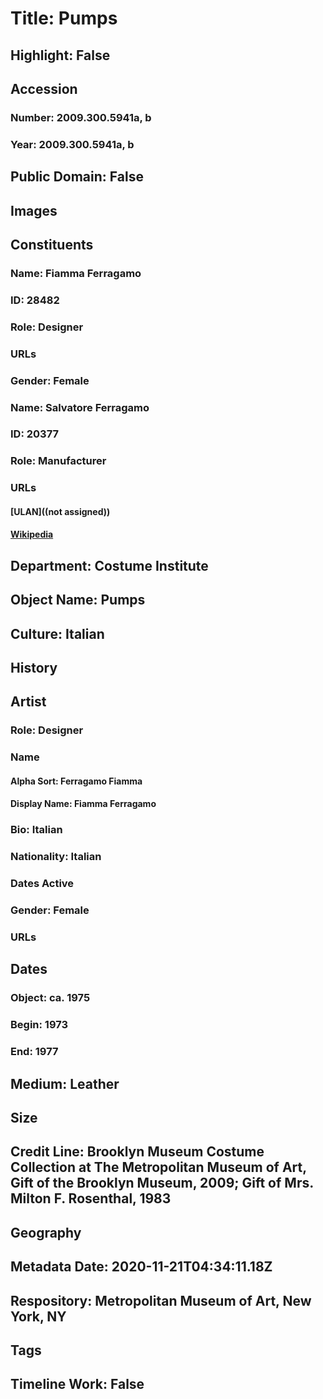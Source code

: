 # Title: Pumps
## Highlight: False
## Accession
### Number: 2009.300.5941a, b
### Year: 2009.300.5941a, b
## Public Domain: False
## Images
## Constituents
### Name: Fiamma Ferragamo
### ID: 28482
### Role: Designer
### URLs
### Gender: Female
### Name: Salvatore Ferragamo
### ID: 20377
### Role: Manufacturer
### URLs
#### [ULAN]((not assigned))
#### [Wikipedia](https://www.wikidata.org/wiki/Q3946053)
## Department: Costume Institute
## Object Name: Pumps
## Culture: Italian
## History
## Artist
### Role: Designer
### Name
#### Alpha Sort: Ferragamo Fiamma
#### Display Name: Fiamma Ferragamo
### Bio: Italian
### Nationality: Italian
### Dates Active
### Gender: Female
### URLs
## Dates
### Object: ca. 1975
### Begin: 1973
### End: 1977
## Medium: Leather
## Size
## Credit Line: Brooklyn Museum Costume Collection at The Metropolitan Museum of Art, Gift of the Brooklyn Museum, 2009; Gift of Mrs. Milton F. Rosenthal, 1983
## Geography
## Metadata Date: 2020-11-21T04:34:11.18Z
## Respository: Metropolitan Museum of Art, New York, NY
## Tags
## Timeline Work: False